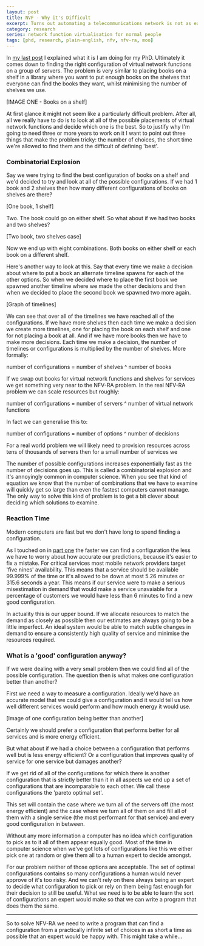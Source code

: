 ```yaml
---
layout: post
title: NVF - Why it's Difficult
excerpt: Turns out automating a telecommunications network is not as easy as it sounds... 
category: research
series: network function virtualisation for normal people
tags: [phd, research, plain-english, nfv, nfv-ra, moo]
---
```


In [my last post](Network-Function-Virtualisation-for-Normal-People) I explained what it is I am doing for my PhD. Ultimately it comes down to finding the right configuration of virtual network functions on a group of servers. The problem is very similar to placing books on a shelf in a library where you want to put enough books on the shelves that everyone can find the books they want, whilst minimising the number of shelves we use.

[IMAGE ONE - Books on a shelf]

At first glance it might not seem like a particularly difficult problem. After all, all we really have to do is to look at all of the possible placements of virtual network functions and decide which one is the best. So to justify why I'm going to need three or more years to work on it I want to point out three things that make the problem tricky: the number of choices, the short time we're allowed to find them and the difficult of defining 'best'.

### Combinatorial Explosion
Say we were trying to find the best configuration of books on a shelf and we'd decided to try and look at all of the possible configurations. If we had 1 book and 2 shelves then how many different configurations of books on shelves are there?

[One book, 1 shelf]

Two. The book could go on either shelf. So what about if we had two books and two shelves? 

[Two book, two shelves case]

Now we end up with eight combinations. Both books on either shelf or each book on a different shelf. 

Here's another way to look at this. Say that every time we make a decision about where to put a book an alternate timeline spawns for each of the other options. So when we decided where to place the first book we spawned another timeline where we made the other decisions and then when we decided to place the second book we spawned two more again.

[Graph of timelines]

We can see that over all of the timelines we have reached all of the configurations. If we have more shelves then each time we make a decision we create more timelines, one for placing the book on each shelf and one for not placing a book at all. And if we have more books then we have to make more decisions. Each time we make a decision, the number of timelines or configurations is multiplied by the number of shelves. More formally:

<p class="tab math">number of configurations = number of shelves ^ number of books</p>

If we swap out books for virtual network functions and shelves for services we get something very near to the NFV-RA problem. In the real NFV-RA problem we can scale resources but roughly:

<p class="tab math">number of configurations = number of servers ^ number of virtual network functions</p>

In fact we can generalise this to:

<p class="tab math">number of configurations = number of options ^ number of decisions</p>

For a real world problem we will likely need to provision resources across tens of thousands of servers then for a small number of services we 

The number of possible configurations increases exponentially fast as the number of decisions goes up. This is called a combinatorial explosion and it's annoyingly common in computer science. When you see that kind of equation we know that the number of combinations that we have to examine will quickly get so large than even the fastest computers cannot manage. The only way to solve this kind of problem is to get a bit clever about deciding which solutions to examine.

### Reaction Time
Modern computers are fast but we don't have long to spend finding a configuration. 

As I touched on in [part one]() the faster we can find a configuration the less we have to worry about how accurate our predictions, because it's easier to fix a mistake. For critical services most mobile network providers target 'five nines' availability. This means that a service should be available 99.999% of the time or it's allowed to be down at most 5.26 minutes or 315.6 seconds a year. This means if our service were to make a serious misestimation in demand that would make a service unavaiable for a percentage of customers we would have less than 6 minutes to find a new good configuration.

In actuality this is our upper bound. If we allocate resources to match the demand as closely as possible then our estimates are always going to be a little imperfect. An ideal system would be able to match subtle changes in demand to ensure a consistently high quality of service and minimise the resources required.

### What is a 'good' configuration anyway?
If we were dealing with a very small problem then we could find all of the possible configuration. The question then is what makes one configuration better than another?

First we need a way to measure a configuration. Ideally we'd have an accurate model that we could give a configuration and it would tell us how well different services would perform and how much energy it would use.

[Image of one configuration being better than another]

Certainly we should prefer a configuration that performs better for all services and is more energy efficient.

But what about if we had a choice between a configuration that performs well but is less energy efficient? Or a configuration that improves quality of service for one service but damages another?

If we get rid of all of the configurations for which there is another configuration that is strictly better than it in all aspects we end up a set of configurations that are incomparable to each other. We call these configurations the 'pareto optimal set'.

This set will contain the case where we turn all of the servers off (the most energy efficient) and the case where we turn all of them on and fill all of them with a single service (the most performant for that service) and every good configuration in between.

Without any more information a computer has no idea which configuration to pick as to it all of them appear equally good. Most of the time in computer science when we've got lots of configurations like this we either pick one at random or give them all to a human expert to decide amongst.

For our problem neither of those options are acceptable. The set of optimal configurations contains so many configurations a human would never approve of it's too risky. And we can't rely on there always being an expert to decide what configuration to pick or rely on them being fast enough for their decision to still be useful. What we need is to be able to learn the sort of configurations an expert would make so that we can write a program that does them the same.

<hr>

So to solve NFV-RA we need to write a program that can find a configuration from a practically infinite set of choices in as short a time as possible that an expert would be happy with. This might take a while...